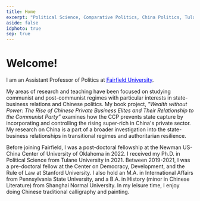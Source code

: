 ```yaml
---
title: Home
excerpt: "Political Science, Comparative Politics, China Politics, Tulane, PhD"
aside: false
idphoto: true
sep: true
---
```



# Welcome!

I am an Assistant Professor of Politics at <a href="https://www.fairfield.edu/" style="color: blue; text-decoration: underline;text-decoration-style: dotted;">Fairfield University</a>.

My areas of research and teaching have been focused on studying communist and post-communist regimes with particular interests in state-business relations and Chinese politics. My book project, *"Wealth without Power: The Rise of Chinese Private Business Elites and Their Relationship to the Communist Party”* examines how the CCP prevents state capture by incorporating and controlling the rising super-rich in China's private sector. My research on China is a part of a broader investigation into the state-business relationships in transitional regimes and authoritarian resilience.

Before joining Fairfield, I was a post-doctoral fellowship at the Newman US-China Center of University of Oklahoma in 2022. I received my Ph.D. in Political Science from Tulane University in 2021. Between 2019-2021, I was a pre-doctoral fellow at the Center on Democracy, Development, and the Rule of Law at Stanford University. I also hold an M.A. in International Affairs from Pennsylvania State University, and a B.A. in History (minor in Chinese Literature) from Shanghai Normal University. In my leisure time, I enjoy doing Chinese traditional calligraphy and painting.


